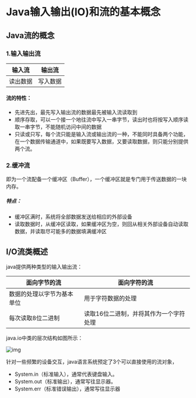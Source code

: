 # Java输入输出(IO)和流的基本概念

## Java流的概念

### 1.输入输出流

| 输入流   | 输出流   |
| -------- | -------- |
| 读出数据 | 写入数据 |

#### 流的特性：

- 先进先出，最先写入输出流的数据最先被输入流读取到
- 顺序存取，可以一个接一个地往流中写入一串字节，读出时也将按写入顺序读取一串字节，不能随机访问中间的数据
- 只读或只写，每个流只能是输入流或输出流的一种，不能同时具备两个功能，在一个数据传输通道中，如果既要写入数据，又要读取数据，则只能分别提供两个流。

### 2.缓冲流

 即为一个流配备一个缓冲区（Buffer），一个缓冲区就是专门用于传送数据的一块内存。 

##### 特点：

- 缓冲区满时，系统将全部数据发送给相应的外部设备
- 读取数据时，从缓冲区读取，如果缓冲区为空，则回从相关外部设备自动读取数据，并读取尽可能多的数据填满缓冲区

## I/O流类概述

java提供两种类型的输入输出流：

| 面向字节的流               | 面向字符的流                           |
| -------------------------- | -------------------------------------- |
| 数据的处理以字节为基本单位 | 用于字符数据的处理                     |
| 每次读取8位二进制          | 读取16位二进制，并将其作为一个字符处理 |

java.io中类的层次结构如图所示：

![img](http://www.weixueyuan.net/uploads/allimg/130222/8-130222204U5941.jpg)

针对一些频繁的设备交互，java语言系统预定了3个可以直接使用的流对象，

- System.in（标准输入），通常代表键盘输入。
- System.out（标准输出），通常写往显示器。
- System.err（标准错误输出），通常写往显示器

